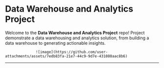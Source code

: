 # Data Warehouse and Analytics Project

Welcome to the **Data Warehouse and Analytics Project** repo!
Project demonstrate a data warehousing and analytics solution, from building a data warehouse to generating actionable insights. 

                  ![image](https://github.com/user-attachments/assets/7edb83fa-21e7-44c9-9d7e-431080aac8b6)

---

